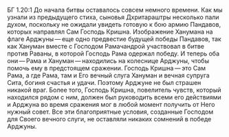 БГ 1.20:1	До начала битвы оставалось совсем немного времени. Как мы узнали из предыдущего стиха, сыновья Дхритараштры несколько пали духом, поскольку не ожидали увидеть готовую к бою армию Пандавов, которых направлял Сам Господь Кришна. Изображение Ханумана на флаге Арджуны — еще одно предвестие будущей победы Пандавов, так как Хануман вместе с Господом Рамачандрой участвовал в битве против Раваны, в которой Господь Рама одержал победу. И теперь оба они — Рама и Хануман — находились на колеснице Арджуны, чтобы помочь ему в предстоящем сражении. Господь Кришна — это Сам Рама, а где Рама, там и Его вечный слуга Хануман и вечная супруга Сита, богиня счастья и удачи. Поэтому Арджуне не был страшен никакой враг. Более того, Господь Кришна, повелитель чувств, который находился рядом с ним, должен был руководить всеми его действиями и Арджуна во время сражения мог в любой момент получить от Него нужный совет. Все эти благоприятные условия, созданные Господом для Своего вечного слуги, не оставляли никаких сомнений в победе Арджуны.